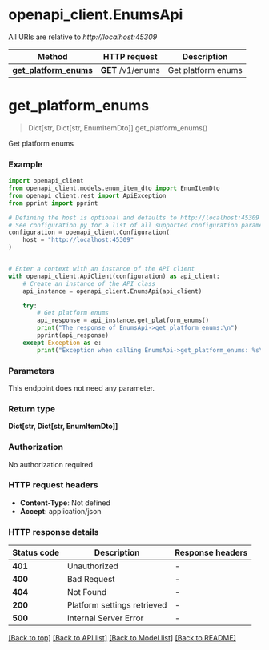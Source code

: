 # openapi_client.EnumsApi

All URIs are relative to *http://localhost:45309*

Method | HTTP request | Description
------------- | ------------- | -------------
[**get_platform_enums**](EnumsApi.md#get_platform_enums) | **GET** /v1/enums | Get platform enums


# **get_platform_enums**
> Dict[str, Dict[str, EnumItemDto]] get_platform_enums()

Get platform enums

### Example


```python
import openapi_client
from openapi_client.models.enum_item_dto import EnumItemDto
from openapi_client.rest import ApiException
from pprint import pprint

# Defining the host is optional and defaults to http://localhost:45309
# See configuration.py for a list of all supported configuration parameters.
configuration = openapi_client.Configuration(
    host = "http://localhost:45309"
)


# Enter a context with an instance of the API client
with openapi_client.ApiClient(configuration) as api_client:
    # Create an instance of the API class
    api_instance = openapi_client.EnumsApi(api_client)

    try:
        # Get platform enums
        api_response = api_instance.get_platform_enums()
        print("The response of EnumsApi->get_platform_enums:\n")
        pprint(api_response)
    except Exception as e:
        print("Exception when calling EnumsApi->get_platform_enums: %s\n" % e)
```



### Parameters

This endpoint does not need any parameter.

### Return type

**Dict[str, Dict[str, EnumItemDto]]**

### Authorization

No authorization required

### HTTP request headers

 - **Content-Type**: Not defined
 - **Accept**: application/json

### HTTP response details

| Status code | Description | Response headers |
|-------------|-------------|------------------|
**401** | Unauthorized |  -  |
**400** | Bad Request |  -  |
**404** | Not Found |  -  |
**200** | Platform settings retrieved |  -  |
**500** | Internal Server Error |  -  |

[[Back to top]](#) [[Back to API list]](../README.md#documentation-for-api-endpoints) [[Back to Model list]](../README.md#documentation-for-models) [[Back to README]](../README.md)

